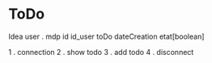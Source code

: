 # ToDo

Idea 
user . mdp 
id id_user toDo dateCreation etat[boolean] 

1 . connection
2 . show todo
3 . add todo 
4 . disconnect
